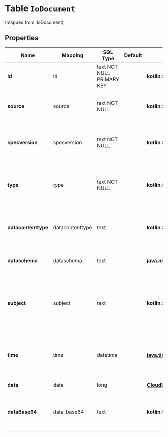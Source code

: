 
# Table `IoDocument`
(mapped from: IoDocument)

## Properties
Name | Mapping | SQL Type | Default | Type | Description | Notes
---- | ------- | -------- | ------- | ---- | ----------- | -----
**id** | id | text NOT NULL PRIMARY KEY |  | **kotlin.String** | Identifies the event. | 
**source** | source | text NOT NULL |  | **kotlin.String** | Identifies the context in which an event happened. | 
**specversion** | specversion | text NOT NULL |  | **kotlin.String** | The version of the CloudEvents specification which the event uses. | 
**type** | type | text NOT NULL |  | **kotlin.String** | Describes the type of event related to the originating occurrence. | 
**datacontenttype** | datacontenttype | text |  | **kotlin.String** | Content type of the data value. Must adhere to RFC 2046 format. |  [optional]
**dataschema** | dataschema | text |  | [**java.net.URI**](java.net.URI.md) | Identifies the schema that data adheres to. |  [optional]
**subject** | subject | text |  | **kotlin.String** | Describes the subject of the event in the context of the event producer (identified by source). |  [optional]
**time** | time | datetime |  | [**java.time.LocalDateTime**](java.time.LocalDateTime.md) | Timestamp of when the occurrence happened. Must adhere to RFC 3339. |  [optional]
**data** | data | long |  | [**CloudEventData**](CloudEventData.md) |  |  [optional] [foreignkey]
**dataBase64** | data_base64 | text |  | **kotlin.String** | Base64 encoded event payload. Must adhere to RFC4648. |  [optional]












